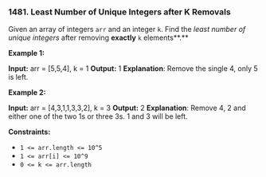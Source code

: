 ### 1481\. Least Number of Unique Integers after K Removals

Given an array of integers `arr` and an integer `k`. Find the _least number of unique integers_ after removing **exactly** `k` elements**.**

**Example 1:**

**Input:** arr = \[5,5,4\], k = 1
**Output:** 1
**Explanation**: Remove the single 4, only 5 is left.

**Example 2:**

**Input:** arr = \[4,3,1,1,3,3,2\], k = 3
**Output:** 2
**Explanation**: Remove 4, 2 and either one of the two 1s or three 3s. 1 and 3 will be left.

**Constraints:**

*   `1 <= arr.length <= 10^5`
*   `1 <= arr[i] <= 10^9`
*   `0 <= k <= arr.length`
